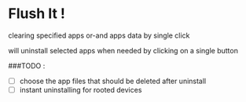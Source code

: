 # Flush It !
clearing specified apps or-and apps data by single click

will uninstall selected apps when needed by clicking on a single button


###TODO :
- [ ] choose the app files that should be deleted after uninstall
- [ ] instant uninstalling for rooted devices
